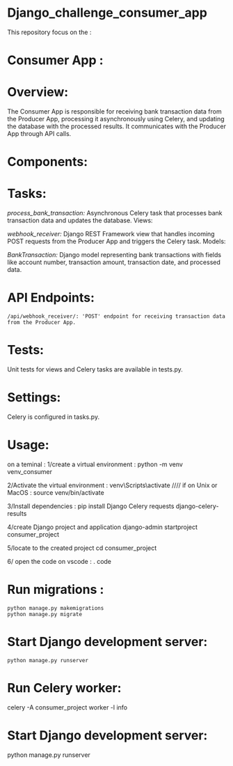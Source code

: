 # Django_challenge_consumer_app
This repository focus on the :
# Consumer App :

# Overview:
The Consumer App is responsible for receiving bank transaction data from the Producer App, processing it asynchronously using Celery, and updating the database with the processed results. It communicates with the Producer App through API calls.

# Components:

   # Tasks:

_process_bank_transaction:_ Asynchronous Celery task that processes bank transaction data and updates the database.
Views:

_webhook_receiver:_ Django REST Framework view that handles incoming POST requests from the Producer App and triggers the Celery task.
Models:

_BankTransaction:_ Django model representing bank transactions with fields like account number, transaction amount, transaction date, and processed data.

 # API Endpoints:

    /api/webhook_receiver/: 'POST' endpoint for receiving transaction data from the Producer App.
    
  # Tests:

Unit tests for views and Celery tasks are available in tests.py.
  # Settings:

Celery is configured in tasks.py.
# Usage:
on a teminal :
   1/create a virtual environment : 
    python -m venv venv_consumer
    
  2/Activate the virtual environment :
    venv\Scripts\activate  //// if on Unix or MacOS : source venv/bin/activate
    
 3/Install dependencies :
   pip install Django Celery requests django-celery-results
   
 4/create Django project and application 
   django-admin startproject consumer_project
   
 5/locate to the created project 
   cd consumer_project 
   
 6/ open the code on vscode :
   . code 
   
# Run migrations : 
    python manage.py makemigrations 
    python manage.py migrate
    
# Start Django development server: 
    python manage.py runserver

# Run Celery worker: 

  celery -A consumer_project worker -l info
  
# Start Django development server: 

  python manage.py runserver

